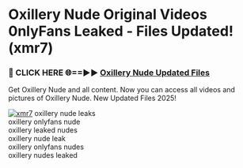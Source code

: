 # Oxillery Nude Original Videos 0nlyFans Leaked - Files Updated! (xmr7)

<h3>🔴 CLICK HERE 🌐==►► <a href="https://tinyurl.com/52m3yx9h" rel="nofollow">Oxillery Nude Updated Files</a></h3>

Get Oxillery Nude and all content. Now you can access all videos and pictures of Oxillery Nude. New Updated Files 2025!

[![xmr7](https://i.imgur.com/TnHtlc8.gif)](https://tinyurl.com/52m3yx9h)
oxillery nude leaks<br>
oxillery onlyfans nude<br>
oxillery leaked nudes<br>
oxillery nude leak<br>
oxillery onlyfans nudes<br>
oxillery nudes leaked